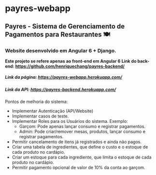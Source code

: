 # payres-webapp
## Payres - Sistema de Gerenciamento de Pagamentos para Restaurantes  🍽 

### Website desenvolvido em Angular 6 + Django. 
**Este projeto se refere apenas ao front-end em Angular 6**
**Link do back-end: https://github.com/henriquechang/payres-backend/**

##### Link da página: https://payres-webapp.herokuapp.com/
##### Link da API: https://payres-backend.herokuapp.com/

Pontos de melhoria do sistema:

- Implementar Autenticação (API/Website)
- Implementar casos de teste.
- Implementar Roles para os Usuários do sistema. Exemplo:
  - Garçom: Pode apenas lançar consumo e registrar pagamentos.
  - Admin: Pode criar/remover mesas, produtos, lançar consumo e registrar pagamentos.
- Permitir cancelamento de itens já registrados e ainda não pagos.
- Criar uma tabela de ingredientes, que define o custo e o estoque de cada produto no cardápio.
- Criar um estoque para cada ingrediente, que limita o estoque de cada produto no cardápio.
- Permitir pagamento opcional de valor de 10% da conta ao garçom.

